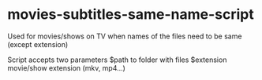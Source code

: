 # movies-subtitles-same-name-script

Used for movies/shows on TV when names of the files need to be same (except extension)

Script accepts two parameters
$path to folder with files
$extension movie/show extension (mkv, mp4...)
